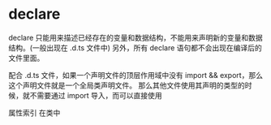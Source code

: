 # declare

declare 只能用来描述已经存在的变量和数据结构，不能用来声明新的变量和数据结构。(一般出现在 .d.ts 文件中)
另外，所有 declare 语句都不会出现在编译后的文件里面。

配合 .d.ts 文件，如果一个声明文件的顶层作用域中没有 import && export，那么这个声明文件就是一个全局类声明文件。
那么其他文件使用其声明的类型的时候，就不需要通过 import 导入，而可以直接使用

属性索引 在类中
